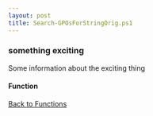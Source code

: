 ```yaml
---
layout: post
title: Search-GPOsForStringOrig.ps1
---
```


### something exciting

Some information about the exciting thing

#### Function

<script src="https://gist-it.appspot.com/github.com/BanterBoy/scripts-blog/blob/master/PowerShell/functions/activeDirectory/Search-GPOsForStringOrig.ps1"></script>

<a href="/menu/_pages/functions.html">Back to Functions</a>
